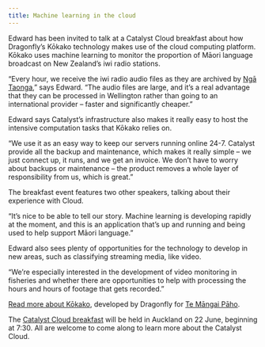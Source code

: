 ```yaml
---
title: Machine learning in the cloud
---
```

Edward has been invited to talk at a Catalyst Cloud breakfast about how Dragonfly’s Kōkako technology makes use of the cloud computing platform. Kōkako uses machine learning to monitor the proportion of Māori language broadcast on New Zealand’s iwi radio stations.

<!--more-->

“Every hour, we receive the iwi radio audio files as they are archived by [Ngā Taonga](http://www.ngataonga.org.nz/),” says Edward. “The audio files are large, and it’s a real advantage that they can be processed in Wellington rather than going to an international provider – faster and significantly cheaper.”  

Edward says Catalyst’s infrastructure also makes it really easy to host the intensive computation tasks that Kōkako relies on.

“We use it as an easy way to keep our servers running online 24-7. Catalyst provide all the backup and maintenance, which makes it really simple – we just connect up, it runs, and we get an invoice. We don’t have to worry about backups or maintenance – the product removes a whole layer of responsibility from us, which is great.”

The breakfast event features two other speakers, talking about their experience with Cloud.

“It’s nice to be able to tell our story. Machine learning is developing rapidly at the moment, and this is an application that’s up and running and being used to help support Māori language.”

Edward also sees plenty of opportunities for the technology to develop in new areas, such as classifying streaming media, like video.

“We’re especially interested in the development of video monitoring in fisheries and whether there are opportunities to help with processing the hours and hours of footage that gets recorded.”

[Read more about Kōkako](https://www.dragonfly.co.nz/news/2015-09-04-kokako-launch.html), developed by Dragonfly for [Te Māngai Pāho]( http://www.tmp.govt.nz/).

The [Catalyst Cloud breakfast](http://www.catalyst.net.nz/news/discover-catalyst-cloud-auckland-breakfast) will be held in Auckland on 22 June, beginning at 7:30. All are welcome to come along
to learn more about the Catalyst Cloud.
